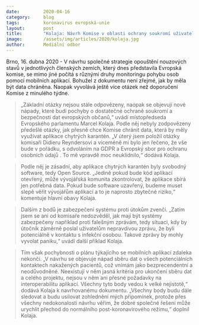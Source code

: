 ```yaml
---
date:         2020-04-16
category:     blog
tags:         koronavirus evropská-unie 
layout:       post
title:        "Kolaja: Návrh Komise v oblasti ochrany soukromí uživatelů mobilních aplikací pro boj s COVID-19 je nedostatečný"
image:        /assets/img/articles/2020/kolaja.jpg
author:       Mediální odbor
--- 
```




Brno, 16. dubna 2020 - V návrhu společné strategie opouštění nouzových stavů v jednotlivých členských zemích, který dnes představila Evropská komise, se mimo jiné počítá s různými druhy monitoringu pohybu osob pomocí mobilních aplikací. Bohužel z dokumentu není zřejmé, jak by měla být data chráněna. Naopak vyvolává ještě více otázek než doporučení Komise z minulého týdne.

> „Základní otázky nejsou stále odpovězeny, naopak se objevují nové nápady, které budí pochyby o dostatečné ochraně soukromí a bezpečnosti dat evropských občanů,“ uvádí místopředseda Evropského parlamentu Marcel Kolaja. Podle něj nebyly zodpovězeny předešlé otázky, jak přesně chce Komise chránit data, která by měly využívat aplikace chytrých karantén. „V úterý jsem položil otázky komisaři Didieru Reyndersovi a víceméně mi bylo jen řečeno, že vše bude v pořádku,  s odvoláním na GDPR a Evropský sbor pro ochranu osobních údajů . To mě vpravdě moc neuklidnilo,“  dodává Kolaja.

> Podle něj je zásadní, aby aplikace chytrých karantén byly svobodný software, tedy Open Source. „Jedině pokud bude kód aplikací otevřený, může vývojářská komunita zkontrolovat, že aplikace sbírá jen potřebná data. Pokud bude software uzavřený, budeme muset slepě věřit  vývojářům aplikací a to je naprosto zbytečné riziko,“   komentuje hlavní obavy Kolaja.

> Dalším z bodů je zabezpečení systému proti útokům zvenčí. „Zatím jsem se ani od komisaře nedozvěděl, jak mají být systémy zabezpečeny například proti falešným zprávám, tedy situaci, kdy by útočník záměrně poslal uživatelům nepravdivou zprávu, že byli  potenciálně v kontaktu s infekční osobou. Takové zprávy by mohly vyvolat paniku,“  uvádí další příklad Kolaja.

> Tím však pochybnosti o plánu týkajícího se mobilních aplikací zdaleka nekončí. „V návrhu se objevuje nápad sběru dat o všech potenciálních kontaktech nakažených pacientů, což vnímám jako bezprecendentní a neodůvodněné. Neexistují v něm jasná kritéria pro ukončení sběru dat a celého projektu, nejsou v něm ani přesné požadavky na interoperabilitu aplikací. Všechny tyto body vedou k velké nejistotě,“  dodává Kolaja k navrhovanému dokumentu. „Všechny body budu dále sledovat a budu usilovat zohlednění mých připomínek, protože přes všechny nedokonalosti návrhu věřím, že dobré společné řešení může urychlit přechod do normálního post-koronavirového režimu,“  doplnil Kolaja.
